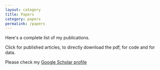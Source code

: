 ```yaml
---
layout: category
title: Papers
category: papers
permalink: /papers
---
```


Here's a complete list of my publications. 

Click <i class="fa fa-lock"></i> for published articles,<i class="fa fa-unlock"></i> to directly download the pdf,  <i class="fa fa-terminal"></i> for code and <i class="fa fa-table"></i> for data.

Please check my [Google Scholar profile](https://scholar.google.es/citations?user=dBrsOCMAAAAJ&hl=en)

